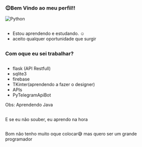 ###      😊Bem Vindo ao meu perfil!!
![Python](https://img.shields.io/static/v1?label=&message=Python&color=black&style=dark&logo=python)
##
- Estou aprendendo e estudando. ☺
- aceito qualquer oportunidade que surgir
##
### Com oque eu sei trabalhar?
##
- flask (API Restfull)
- sqlite3
- firebase
- TKinter(aprendendo a fazer o designer)
- APIs
- PyTelegramApiBot

Obs: Aprendendo Java
##
E se eu não souber, eu aprendo na hora
##
Bom não tenho muito oque colocar😅
mas quero ser um grande programador
